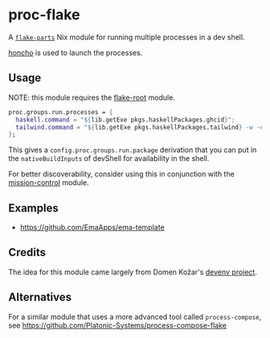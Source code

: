 # proc-flake

A [`flake-parts`](https://flake.parts/) Nix module for running multiple processes in a dev shell.

[honcho](https://github.com/nickstenning/honcho) is used to launch the processes.

## Usage

NOTE: this module requires the [flake-root](https://github.com/srid/flake-root) module.

```nix
proc.groups.run.processes = {
  haskell.command = "${lib.getExe pkgs.haskellPackages.ghcid}";
  tailwind.command = "${lib.getExe pkgs.haskellPackages.tailwind} -w -o ./static/tailwind.css './src/**/*.hs'";
};

```

This gives a `config.proc.groups.run.package` derivation that you can put in the `nativeBuildInputs` of devShell for availability in the shell.

For better discoverability, consider using this in conjunction with the [mission-control](https://github.com/Platonic-Systems/mission-control) module.

## Examples

- https://github.com/EmaApps/ema-template

## Credits

The idea for this module came largely from Domen Kožar's [devenv project](https://devenv.sh/processes/). 

## Alternatives

For a similar module that uses a more advanced tool called `process-compose`, see https://github.com/Platonic-Systems/process-compose-flake
